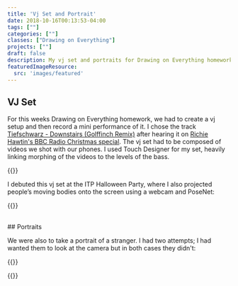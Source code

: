 ```yaml
---
title: 'Vj Set and Portrait'
date: 2018-10-16T00:13:53-04:00
tags: [""]
categories: [""]
classes: ["Drawing on Everything"]
projects: [""]
draft: false
description: My vj set and portraits for Drawing on Everything homework.
featuredImageResource:
  src: 'images/featured'
---
```


## VJ Set

For this weeks Drawing on Everything homework, we had to create a vj setup and then record a mini performance of it.
I chose the track [Tiefschwarz - Downstairs (Golffinch Remix)](https://www.beatport.com/track/downstairs-goldffinch-remix/8270574)
after hearing it on [Richie Hawtin's BBC Radio Christmas special](https://soundcloud.com/richiehawtin/bbc-radio-1-btraits-richie-hawtin-christmas-special). 
The vj set had to be composed of videos we shot with our phones.  I used Touch Designer for my set, heavily linking morphing of the videos to the levels of the bass.

{{<youtube mLMl-5_0XUQ>}}

I debuted this vj set at the ITP Halloween Party, where I also projected people’s moving bodies onto the screen using a webcam and PoseNet:

{{<youtube IHpEAF3XlD0>}}

<br/>
## Portraits

We were also to take a portrait of a stranger.  I had two attempts; I had wanted them to look at the camera but in both cases they didn't:

{{<fullsizeimage src="images/portrait_poet" caption="A poem writer at the Pakatakan Farmers' Market in the catskills.  I asked him first if I could take his picture and he said sure, but unfortunately never looked directly at the camera.">}}

{{<fullsizeimage src="images/portrait_coffee" caption="The coffee shop owner at Vittoria cafe in Williamsburg. I also asked him if I could take his portrait, he said sure and looked at my phone but unfortunately when it captured his eyes were closed.">}}
